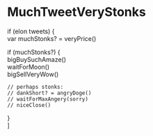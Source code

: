 # MuchTweetVeryStonks
  if (elon tweets) {  
   var muchStonks? = veryPrice()  

   if (muchStonks?) {  
    bigBuySuchAmaze()  
    waitForMoon()  
    bigSellVeryWow()  

    // perhaps stonks:  
    // dankShort? = angryDoge()  
    // waitForMaxAngery(sorry)  
    // niceClose()  
   }  
  ]
